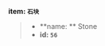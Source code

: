 <!-- BEGIN_AUTOGEN: do NOT edit in this block -->

**item: `石块`**

> * **name: ** Stone
> * **id: `56`**

<!-- END_AUTOGEN-->
